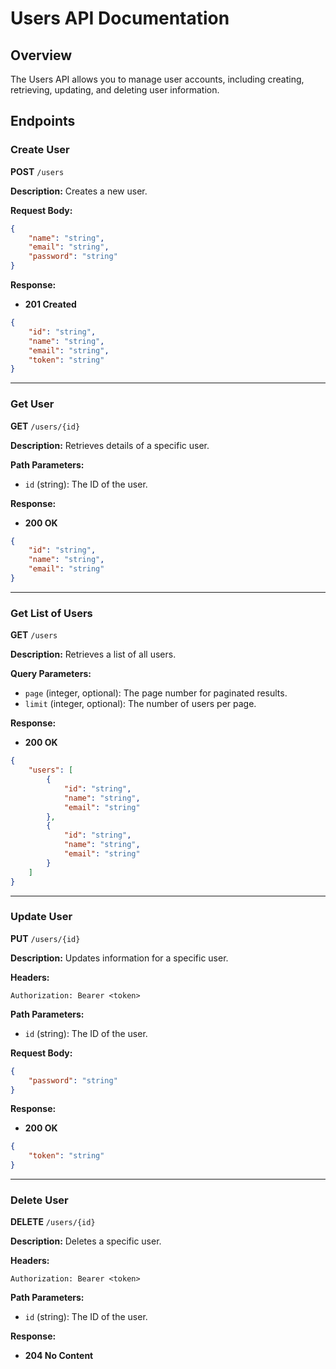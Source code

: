 # Users API Documentation

## Overview

The Users API allows you to manage user accounts, including creating, retrieving, updating, and deleting user information.

## Endpoints

### Create User

**POST** `/users`

**Description:** Creates a new user.

**Request Body:**

```json
{
    "name": "string",
    "email": "string",
    "password": "string"
}
```

**Response:**

-   **201 Created**

```json
{
    "id": "string",
    "name": "string",
    "email": "string",
    "token": "string"
}
```

---

### Get User

**GET** `/users/{id}`

**Description:** Retrieves details of a specific user.

**Path Parameters:**

-   `id` (string): The ID of the user.

**Response:**

-   **200 OK**

```json
{
    "id": "string",
    "name": "string",
    "email": "string"
}
```

---

### Get List of Users

**GET** `/users`

**Description:** Retrieves a list of all users.

**Query Parameters:**

-   `page` (integer, optional): The page number for paginated results.
-   `limit` (integer, optional): The number of users per page.

**Response:**

-   **200 OK**

```json
{
    "users": [
        {
            "id": "string",
            "name": "string",
            "email": "string"
        },
        {
            "id": "string",
            "name": "string",
            "email": "string"
        }
    ]
}
```

---

### Update User

**PUT** `/users/{id}`

**Description:** Updates information for a specific user.

**Headers:**

```
Authorization: Bearer <token>
```

**Path Parameters:**

-   `id` (string): The ID of the user.

**Request Body:**

```json
{
    "password": "string"
}
```

**Response:**

-   **200 OK**

```json
{
    "token": "string"
}
```

---

### Delete User

**DELETE** `/users/{id}`

**Description:** Deletes a specific user.

**Headers:**

```
Authorization: Bearer <token>
```

**Path Parameters:**

-   `id` (string): The ID of the user.

**Response:**

-   **204 No Content**
